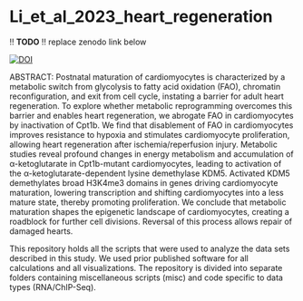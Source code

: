 # Li_et_al_2023_heart_regeneration

 !! **TODO** !! replace zenodo link below

[![DOI](https://zenodo.org/badge/552852940.svg)](https://zenodo.org/badge/latestdoi/552852940)

ABSTRACT:
Postnatal maturation of cardiomyocytes is characterized by a metabolic switch from glycolysis to fatty acid oxidation (FAO), chromatin reconfiguration, and exit from cell cycle, instating a barrier for adult heart regeneration. To explore whether metabolic reprogramming overcomes this barrier and enables heart regeneration, we abrogate FAO in cardiomyocytes by inactivation of Cpt1b. We find that disablement of FAO in cardiomyocytes improves resistance to hypoxia and stimulates cardiomyocyte proliferation, allowing heart regeneration after ischemia/reperfusion injury. Metabolic studies reveal profound changes in energy metabolism and accumulation of α-ketoglutarate in Cpt1b-mutant cardiomyocytes, leading to activation of the α-ketoglutarate-dependent lysine demethylase KDM5. Activated KDM5 demethylates broad H3K4me3 domains in genes driving cardiomyocyte maturation, lowering transcription and shifting cardiomyocytes into a less mature state, thereby promoting proliferation. We conclude that metabolic maturation shapes the epigenetic landscape of cardiomyocytes, creating a roadblock for further cell divisions. Reversal of this process allows repair of damaged hearts.

This repository holds all the scripts that were used to analyze the data sets described in this study. We used prior published software for all calculations and all visualizations. The repository is divided into separate folders containing miscellaneous scripts (misc) and code specific to data types (RNA/ChIP-Seq).
